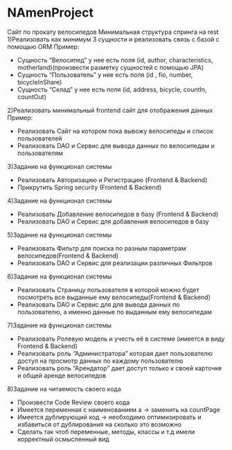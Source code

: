 # NAmenProject

Сайт по прокату велосипедов 
Минимальная структура спринга на rest<br/>
1)Реализовать как минимум 3 сущности и реализовать связь с базой с помощью ORM
Пример:
- Сущность “Велосипед” у нее есть поля (id, author, characteristics, motherland)(произвести разметку сущностей
с помощью JPA)
- Сущность “Пользователь” у нее есть поля (id , fio, number, bicycleInShare)
- Сущность “Склад” у нее есть поля (id, address, bicycle, countIn, countOut)

2)Реализовать минимальный frontend сайт для отображения данных
Пример:
- Реализовать Сайт на котором пока вывожу велосипеды и список пользователей
- Реализовать DAO и Сервис для вывода данных по велосипедам и пользователям

3)Задание на функционал системы
- Реализовать Авторизацию и Регистрацию (Frontend & Backend)
- Прикрутить Spring security (Frontend & Backend)

4)Задание на функционал системы
- Реализовать Добавление велосипедов в базу (Frontend & Backend)
- Реализовать DAO и Сервис для добавления велосипедов в базу

5)Задание на функционал системы
- Реализовать Фильтр для поиска по разным параметрам велосипедов(Frontend & Backend)
- Реализовать DAO и Сервис для реализации различных Фильтров

6)Задание на функционал системы
- Реализовать Страницу пользователя в которой можно будет посмотреть все выданные ему велосипеды(Frontend & Backend)
- Реализовать DAO и Сервис для для вывода данных по пользователю, а именно данные по выданным ему велосипедам

7)Задание на функционал системы
- Реализовать Ролевую модель и учесть её в системе (имеется в виду Frontend & Backend)
- Реализовать роль “Администратора” которая дает пользователю доступ на просмотр данных по каждому пользователю
- Реализовать роль “Арендатор” дает доступ только к своей карточке и общей аренде велосипедов

8)Задание на читаемость своего кода
- Произвести Code Review своего кода
- Имеется переменная с наименованием a -> заменить на countPage
- Имеется дублирующий код -> необходимо оптимизировать и избавиться от дублирования на сколько это возможно
- Сделать так чтоб переменные, методы, классы и т.д имели корректный осмысленный вид
